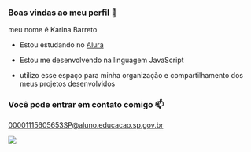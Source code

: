 ### Boas vindas ao meu perfil 🖤

meu nome é Karina Barreto

- Estou estudando no [Alura](https://www.alura.com.br)

- Estou me desenvolvendo na linguagem JavaScript

- utilizo esse espaço para minha organização e compartilhamento dos meus projetos desenvolvidos

### Você pode entrar em contato comigo 📫

00001115605653SP@aluno.educacao.sp.gov.br


![](https://media1.tenor.com/m/3yinSke0rykAAAAC/love-you.gif)
